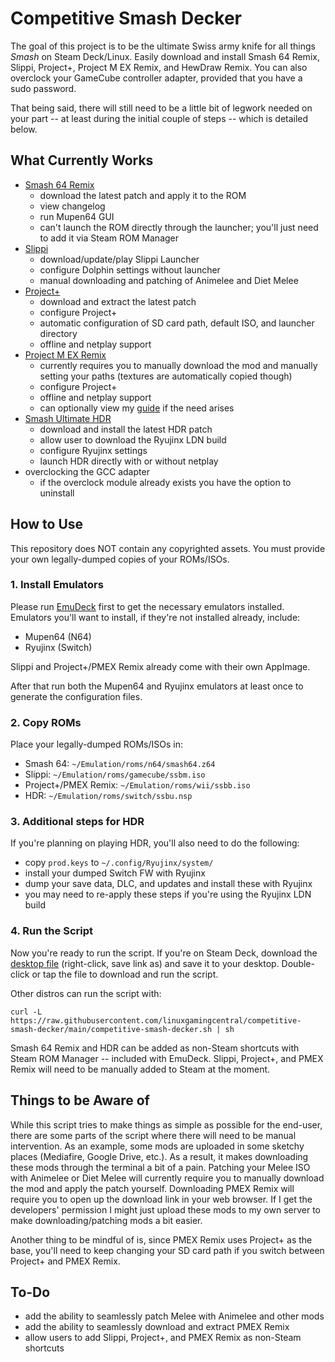 # Competitive Smash Decker
The goal of this project is to be the ultimate Swiss army knife for all things *Smash* on Steam Deck/Linux. Easily download and install Smash 64 Remix, Slippi, Project+, Project M EX Remix, and HewDraw Remix. You can also overclock your GameCube controller adapter, provided that you have a sudo password.

That being said, there will still need to be a little bit of legwork needed on your part -- at least during the initial couple of steps -- which is detailed below.

## What Currently Works
- [Smash 64 Remix](https://github.com/JSsixtyfour/smashremix)
  - download the latest patch and apply it to the ROM
  - view changelog
  - run Mupen64 GUI
  - can't launch the ROM directly through the launcher; you'll just need to add it via Steam ROM Manager
- [Slippi](https://github.com/project-slippi/slippi-launcher)
  - download/update/play Slippi Launcher
  - configure Dolphin settings without launcher
  - manual downloading and patching of Animelee and Diet Melee
- [Project+](https://projectplusgame.com/)
  - download and extract the latest patch
  - configure Project+
  - automatic configuration of SD card path, default ISO, and launcher directory
  - offline and netplay support
- [Project M EX Remix](https://linuxgamingcentral.com/posts/how-to-setup-project-m-ex-on-deck/)
  - currently requires you to manually download the mod and manually setting your paths (textures are automatically copied though)
  - configure Project+
  - offline and netplay support
  - can optionally view my [guide](https://linuxgamingcentral.com/posts/how-to-setup-project-m-ex-on-deck/) if the need arises
- [Smash Ultimate HDR](https://github.com/HDR-Development/HDR-Releases)
  - download and install the latest HDR patch
  - allow user to download the Ryujinx LDN build
  - configure Ryujinx settings
  - launch HDR directly with or without netplay
- overclocking the GCC adapter
  - if the overclock module already exists you have the option to uninstall

## How to Use
This repository does NOT contain any copyrighted assets. You must provide your own legally-dumped copies of your ROMs/ISOs.

### 1. Install Emulators
Please run [EmuDeck](https://www.emudeck.com/) first to get the necessary emulators installed. Emulators you'll want to install, if they're not installed already, include:
- Mupen64 (N64)
- Ryujinx (Switch)

Slippi and Project+/PMEX Remix already come with their own AppImage.

After that run both the Mupen64 and Ryujinx emulators at least once to generate the configuration files.

### 2. Copy ROMs
Place your legally-dumped ROMs/ISOs in:
- Smash 64: `~/Emulation/roms/n64/smash64.z64`
- Slippi: `~/Emulation/roms/gamecube/ssbm.iso`
- Project+/PMEX Remix: `~/Emulation/roms/wii/ssbb.iso`
- HDR: `~/Emulation/roms/switch/ssbu.nsp`

### 3. Additional steps for HDR
If you're planning on playing HDR, you'll also need to do the following:
- copy `prod.keys` to `~/.config/Ryujinx/system/`
- install your dumped Switch FW with Ryujinx
- dump your save data, DLC, and updates and install these with Ryujinx
- you may need to re-apply these steps if you're using the Ryujinx LDN build

### 4. Run the Script
Now you're ready to run the script. If you're on Steam Deck, download the [desktop file](https://raw.githubusercontent.com/linuxgamingcentral/competitive-smash-decker/main/competitive-smash-decker.desktop) (right-click, save link as) and save it to your desktop. Double-click or tap the file to download and run the script.

Other distros can run the script with:

`curl -L https://raw.githubusercontent.com/linuxgamingcentral/competitive-smash-decker/main/competitive-smash-decker.sh | sh`

Smash 64 Remix and HDR can be added as non-Steam shortcuts with Steam ROM Manager -- included with EmuDeck. Slippi, Project+, and PMEX Remix will need to be manually added to Steam at the moment.

## Things to be Aware of
While this script tries to make things as simple as possible for the end-user, there are some parts of the script where there will need to be manual intervention. As an example, some mods are uploaded in some sketchy places (Mediafire, Google Drive, etc.). As a result, it makes downloading these mods through the terminal a bit of a pain. Patching your Melee ISO with Animelee or Diet Melee will currently require you to manually download the mod and apply the patch yourself. Downloading PMEX Remix will require you to open up the download link in your web browser. If I get the developers' permission I might just upload these mods to my own server to make downloading/patching mods a bit easier.

Another thing to be mindful of is, since PMEX Remix uses Project+ as the base, you'll need to keep changing your SD card path if you switch between Project+ and PMEX Remix.

## To-Do
- add the ability to seamlessly patch Melee with Animelee and other mods
- add the ability to seamlessly download and extract PMEX Remix
- allow users to add Slippi, Project+, and PMEX Remix as non-Steam shortcuts
